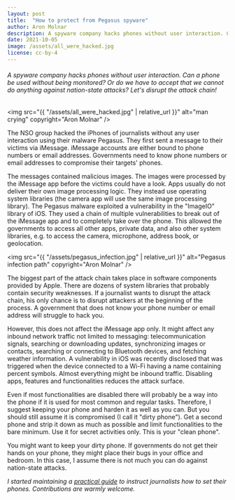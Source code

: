 ```yaml
---
layout: post
title:  "How to protect from Pegasus spyware"
author: Aron Molnar
description: A spyware company hacks phones without user interaction. Can a phone be used without being monitored? Or do we have to accept that we cannot do anything against nation-state attacks? Let's disrupt the attack chain!
date: 2021-10-05
image: /assets/all_were_hacked.jpg
license: cc-by-4
---
```

###### A spyware company hacks phones without user interaction. Can a phone be used without being monitored? Or do we have to accept that we cannot do anything against nation-state attacks? Let's disrupt the attack chain!
<img src="{{ "/assets/all_were_hacked.jpg" | relative_url }}" alt="man crying" copyright="Aron Molnar" />

The NSO group hacked the iPhones of journalists without any user interaction using their malware Pegasus. They first sent a message to their victims via iMessage. iMessage accounts are either bound to phone numbers or email addresses. Governments need to know phone numbers or email addresses to compromise their targets' phones.

The messages contained malicious images. The images were processed by the iMessage app before the victims could have a look. Apps usually do not deliver their own image processing logic. They instead use operating system libraries (the camera app will use the same image processing library). The Pegasus malware exploited a vulnerability in the "ImageIO" library of iOS. They used a chain of multiple vulnerabilities to break out of the iMessage app and to completely take over the phone. This allowed the governments to access all other apps, private data, and also other system libraries, e.g. to access the camera, microphone, address book, or geolocation.

<img src="{{ "/assets/pegasus_infection.jpg" | relative_url }}" alt="Pegasus infection path" copyright="Aron Molnar" />

The biggest part of the attack chain takes place in software components provided by Apple. There are dozens of system libraries that probably contain security weaknesses. If a journalist wants to disrupt the attack chain, his only chance is to disrupt attackers at the beginning of the process. A government that does not know your phone number or email address will struggle to hack you.

However, this does not affect the iMessage app only. It might affect any inbound network traffic not limited to messaging: telecommunication signals, searching or downloading updates, synchronizing images or contacts, searching or connecting to Bluetooth devices, and fetching weather information. A vulnerability in iOS was recently disclosed that was triggered when the device connected to a Wi-Fi having a name containing percent symbols. Almost everything might be inbound traffic. Disabling apps, features and functionalities reduces the attack surface.

Even if most functionalities are disabled there will probably be a way into the phone if it is used for most common and regular tasks. Therefore, I suggest keeping your phone and harden it as well as you can. But you should still assume it is compromised (I call it "dirty phone"). Get a second phone and strip it down as much as possible and limit functionalities to the bare minimum. Use it for secret activities only. This is your "clean phone".

You might want to keep your dirty phone. If governments do not get their hands on your phone, they might place their bugs in your office and bedroom. In this case, I assume there is not much you can do against nation-state attacks.

*I started maintaining a [practical guide](https://github.com/aronmolnar/smartphone-hardening-guide) to instruct journalists how to set their phones. Contributions are warmly welcome.*